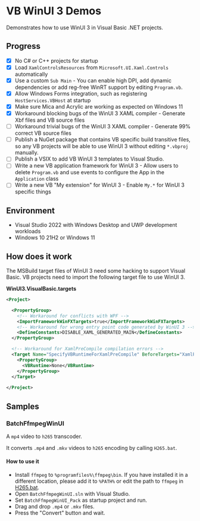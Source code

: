 # VB WinUI 3 Demos
Demonstrates how to use WinUI 3 in Visual Basic .NET projects.

## Progress
- [x] No C# or C++ projects for startup
- [x] Load `XamlControlsResources` from `Microsoft.UI.Xaml.Controls` automatically
- [x] Use a custom `Sub Main` - You can enable high DPI, add dynamic dependencies or add reg-free WinRT support by editing `Program.vb`.
- [x] Allow Windows Forms integration, such as registering `HostServices.VBHost` at startup
- [x] Make sure Mica and Acrylic are working as expected on Windows 11
- [x] Workaround blocking bugs of the WinUI 3 XAML compiler - Generate Xbf files and VB source files
- [ ] Workaround trivial bugs of the WinUI 3 XAML compiler - Generate 99% correct VB source files
- [ ] Publish a NuGet package that contains VB specific build transitive files, so any VB projects will be able to use WinUI 3 without editing `*.vbproj` manually.
- [ ] Publish a VSIX to add VB WinUI 3 templates to Visual Studio.
- [ ] Write a new VB application framework for WinUI 3 - Allow users to delete `Program.vb` and use events to configure the App in the `Application` class
- [ ] Write a new VB "My extension" for WinUI 3 - Enable `My.*` for WinUI 3 specific things

## Environment
- Visual Studio 2022 with Windows Desktop and UWP development workloads
- Windows 10 21H2 or Windows 11

## How does it work
The MSBuild target files of WinUI 3 need some hacking to support Visual Basic.
VB projects need to import the following target file to use WinUI 3.

**WinUI3.VisualBasic.targets**
```xml
<Project>

  <PropertyGroup>
    <!-- Workaround for conflicts with WPF -->
    <ImportFrameworkWinFXTargets>true</ImportFrameworkWinFXTargets>
    <!-- Workaround for wrong entry point code generated by WinUI 3 -->
    <DefineConstants>DISABLE_XAML_GENERATED_MAIN</DefineConstants>
  </PropertyGroup>

  <!-- Workaround for XamlPreCompile compilation errors -->
  <Target Name="SpecifyVBRuntimeForXamlPreCompile" BeforeTargets="XamlPreCompile">
    <PropertyGroup>
      <VBRuntime>None</VBRuntime>
    </PropertyGroup>
  </Target>
  
</Project>
```

## Samples
### BatchFfmpegWinUI
A `mp4` video to `h265` transcoder.

It converts `.mp4` and `.mkv` videos to `h265` encoding by calling `H265.bat`.

#### How to use it
- Install `ffmpeg` to `%programfiles%\ffmpeg\bin`. If you have installed it in a different location, please add it to `%PATH%` or edit the path to `ffmpeg` in [H265.bat](BatchFfmpegWinUI_Pack/BatchFfmpegWinUI/H265.bat).
- Open `BatchFfmpegWinUI.sln` with Visual Studio.
- Set `BatchFfmpegWinUI_Pack` as startup project and run.
- Drag and drop `.mp4` or `.mkv` files.
- Press the "Convert" button and wait.
